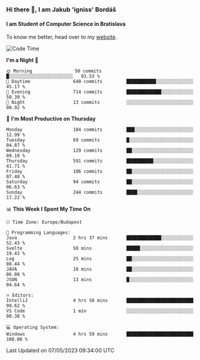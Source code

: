 ### Hi there 👋, I am Jakub 'igniss' Bordáš

#### I am Student of Computer Science in Bratislava
To know me better, head over to my [website](https://bordas.sk).


<!--START_SECTION:waka-->
![Code Time](http://img.shields.io/badge/Code%20Time-1%2C146%20hrs%2024%20mins-blue)

**I'm a Night 🦉** 

```text
🌞 Morning                50 commits          █░░░░░░░░░░░░░░░░░░░░░░░░   03.53 % 
🌆 Daytime                640 commits         ███████████░░░░░░░░░░░░░░   45.17 % 
🌃 Evening                714 commits         █████████████░░░░░░░░░░░░   50.39 % 
🌙 Night                  13 commits          ░░░░░░░░░░░░░░░░░░░░░░░░░   00.92 % 
```
📅 **I'm Most Productive on Thursday** 

```text
Monday                   184 commits         ███░░░░░░░░░░░░░░░░░░░░░░   12.99 % 
Tuesday                  69 commits          █░░░░░░░░░░░░░░░░░░░░░░░░   04.87 % 
Wednesday                129 commits         ██░░░░░░░░░░░░░░░░░░░░░░░   09.10 % 
Thursday                 591 commits         ██████████░░░░░░░░░░░░░░░   41.71 % 
Friday                   106 commits         ██░░░░░░░░░░░░░░░░░░░░░░░   07.48 % 
Saturday                 94 commits          ██░░░░░░░░░░░░░░░░░░░░░░░   06.63 % 
Sunday                   244 commits         ████░░░░░░░░░░░░░░░░░░░░░   17.22 % 
```


📊 **This Week I Spent My Time On** 

```text
🕑︎ Time Zone: Europe/Budapest

💬 Programming Languages: 
Java                     2 hrs 37 mins       █████████████░░░░░░░░░░░░   52.43 % 
Svelte                   58 mins             █████░░░░░░░░░░░░░░░░░░░░   19.43 % 
Log                      25 mins             ██░░░░░░░░░░░░░░░░░░░░░░░   08.44 % 
JAVA                     18 mins             ██░░░░░░░░░░░░░░░░░░░░░░░   06.08 % 
JSON                     13 mins             █░░░░░░░░░░░░░░░░░░░░░░░░   04.64 % 

🔥 Editors: 
IntelliJ                 4 hrs 58 mins       █████████████████████████   99.62 % 
VS Code                  1 min               ░░░░░░░░░░░░░░░░░░░░░░░░░   00.38 % 

💻 Operating System: 
Windows                  4 hrs 59 mins       █████████████████████████   100.00 % 
```


 Last Updated on 07/05/2023 09:34:00 UTC
<!--END_SECTION:waka-->
